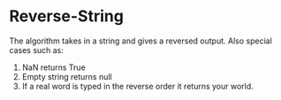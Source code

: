 # Reverse-String
The algorithm takes in a string and gives a reversed output.
Also special cases such as:
  1. NaN returns True
  2. Empty string returns null
  3. If a real word is typed in the reverse order it returns your world.
